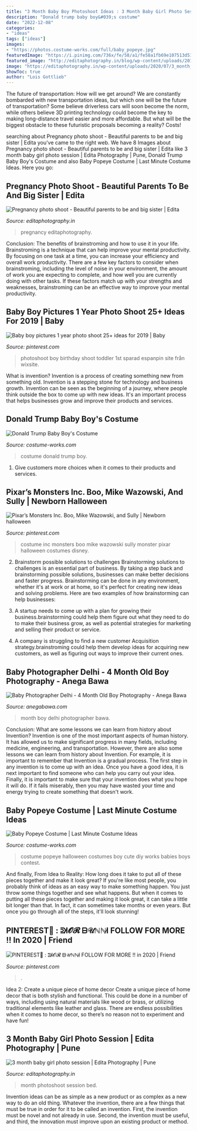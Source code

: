 ```yaml
---
title: "3 Month Baby Boy Photoshoot Ideas : 3 Month Baby Girl Photo Session"
description: "Donald trump baby boy&#039;s costume"
date: "2022-12-08"
categories:
- "ideas"
tags: ["ideas"]
images:
- "https://photos.costume-works.com/full/baby_popeye.jpg"
featuredImage: "https://i.pinimg.com/736x/fe/58/a1/fe58a1fb69e107513d5127da3ba77159.jpg"
featured_image: "http://editaphotography.in/blog/wp-content/uploads/2018/01/Maternity_Photo_shoot_Pune_D_103-683x1024.jpg"
image: "https://editaphotography.in/wp-content/uploads/2020/07/3_month_baby_photoshoot_Edita_photography_Pune_P006.jpg"
ShowToc: true
author: "Lois Gottlieb"
---
```



The future of transportation: How will we get around?
We are constantly bombarded with new transportation ideas, but which one will be the future of transportation? Some believe driverless cars will soon become the norm, while others believe 3D printing technology could become the key to making long-distance travel easier and more affordable. But what will be the biggest obstacle to these futuristic proposals becoming a reality? Costs!

	

		
searching about Pregnancy photo shoot - Beautiful parents to be and big sister | Edita you've came to the right web. We have 8 Images about Pregnancy photo shoot - Beautiful parents to be and big sister | Edita like 3 month baby girl photo session | Edita Photography | Pune, Donald Trump Baby Boy&#039;s Costume and also Baby Popeye Costume | Last Minute Costume Ideas. Here you go:
		
    
## Pregnancy Photo Shoot - Beautiful Parents To Be And Big Sister | Edita

<img loading=lazy src="http://editaphotography.in/blog/wp-content/uploads/2018/01/Maternity_Photo_shoot_Pune_D_103-683x1024.jpg" onerror="this.onerror=null;this.src='https://tse1.mm.bing.net/th?id=OIP.ZCmRtWHJ48LkgmOvHV8ZHgHaLG&amp;pid=15.1';" alt="Pregnancy photo shoot - Beautiful parents to be and big sister | Edita">

_Source: editaphotography.in_

>pregnancy editaphotography. 

	

Conclusion: The benefits of brainstroming and how to use it in your life.
Brainstroming is a technique that can help improve your mental productivity. By focusing on one task at a time, you can increase your efficiency and overall work productivity. There are a few key factors to consider when brainstroming, including the level of noise in your environment, the amount of work you are expecting to complete, and how well you are currently doing with other tasks. If these factors match up with your strengths and weaknesses, brainstroming can be an effective way to improve your mental productivity.

    
## Baby Boy Pictures 1 Year Photo Shoot 25+ Ideas For 2019 | Baby

<img loading=lazy src="https://i.pinimg.com/originals/c4/fd/33/c4fd33923a0e15994224e1e714d80953.jpg" onerror="this.onerror=null;this.src='https://tse1.mm.bing.net/th?id=OIP.5X1dTtVO-YuM5ApSERGu4QAAAA&amp;pid=15.1';" alt="Baby boy pictures 1 year photo shoot 25+ ideas for 2019 | Baby">

_Source: pinterest.com_

>photoshoot boy birthday shoot toddler 1st sparad espanpin site från wixsite. 

	

What is invention?
Invention is a process of creating something new from something old. Invention is a stepping stone for technology and business growth. Invention can be seen as the beginning of a journey, where people think outside the box to come up with new ideas. It's an important process that helps businesses grow and improve their products and services.

    
## Donald Trump Baby Boy&#039;s Costume

<img loading=lazy src="https://photos.costume-works.com/full/donald_trump1.jpg" onerror="this.onerror=null;this.src='https://tse2.mm.bing.net/th?id=OIP.8NFJq8rNnLiWharszjAOXwHaOi&amp;pid=15.1';" alt="Donald Trump Baby Boy&#039;s Costume">

_Source: costume-works.com_

>costume donald trump boy. 

	

1. Give customers more choices when it comes to their products and services.

    
## Pixar’s Monsters Inc. Boo, Mike Wazowski, And Sully | Newborn Halloween

<img loading=lazy src="https://i.pinimg.com/736x/fe/58/a1/fe58a1fb69e107513d5127da3ba77159.jpg" onerror="this.onerror=null;this.src='https://tse3.mm.bing.net/th?id=OIP.Qh3lwG7p_LqQhFDvBA2rtwHaJ4&amp;pid=15.1';" alt="Pixar’s Monsters Inc. Boo, Mike Wazowski, and Sully | Newborn halloween">

_Source: pinterest.com_

>costume inc monsters boo mike wazowski sully monster pixar halloween costumes disney. 

	

2. Brainstorm possible solutions to challenges
Brainstorming solutions to challenges is an essential part of business. By taking a step back and brainstorming possible solutions, businesses can make better decisions and faster progress. Brainstorming can be done in any environment, whether it's at work or at home, so it's perfect for creating new ideas and solving problems. Here are two examples of how brainstorming can help businesses: 
1. A startup needs to come up with a plan for growing their business.brainstorming could help them figure out what they need to do to make their business grow, as well as potential strategies for marketing and selling their product or service.

2. A company is struggling to find a new customer Acquisition strategy.brainstroming could help them develop ideas for acquiring new customers, as well as figuring out ways to improve their current ones.

    
## Baby Photographer Delhi - 4 Month Old Boy Photography - Anega Bawa

<img loading=lazy src="https://anegabawa.com/wp-content/uploads/2017/11/baby_photographer_delhi_4_month_old_boy_anega_bawa_photography_002.jpg" onerror="this.onerror=null;this.src='https://tse4.mm.bing.net/th?id=OIP.NNPkrmmdRv0flWKd9ctkuAHaE7&amp;pid=15.1';" alt="Baby Photographer Delhi - 4 Month Old Boy Photography - Anega Bawa">

_Source: anegabawa.com_

>month boy delhi photographer bawa. 

	

Conclusion: What are some lessons we can learn from history about Invention?
Invention is one of the most important aspects of human history. It has allowed us to make significant progress in many fields, including medicine, engineering, and transportation. However, there are also some lessons we can learn from history about Invention. For example, it is important to remember that Invention is a gradual process. The first step in any invention is to come up with an idea. Once you have a good idea, it is next important to find someone who can help you carry out your idea. Finally, it is important to make sure that your invention does what you hope it will do. If it fails miserably, then you may have wasted your time and energy trying to create something that doesn't work.

    
## Baby Popeye Costume | Last Minute Costume Ideas

<img loading=lazy src="https://photos.costume-works.com/full/baby_popeye.jpg" onerror="this.onerror=null;this.src='https://tse3.mm.bing.net/th?id=OIP.K-8Go5il4qBNNg_VviwxuAHaKY&amp;pid=15.1';" alt="Baby Popeye Costume | Last Minute Costume Ideas">

_Source: costume-works.com_

>costume popeye halloween costumes boy cute diy works babies boys contest. 

	

And finally, From Idea to Reality: How long does it take to put all of these pieces together and make it look great?
If you're like most people, you probably think of ideas as an easy way to make something happen. You just throw some things together and see what happens. But when it comes to putting all these pieces together and making it look great, it can take a little bit longer than that. In fact, it can sometimes take months or even years. But once you go through all of the steps, it'll look stunning!

    
## PINTEREST🦋 ️: ᕲI̷𝓞𝓡 ᗷ𝒰ℕℕI̷ FOLLOW FOR MORE ‼️ In 2020 | Friend

<img loading=lazy src="https://i.pinimg.com/736x/78/22/66/7822661ffcbb7081f61b285625e499b1.jpg" onerror="this.onerror=null;this.src='https://tse2.mm.bing.net/th?id=OIP.sw8Stb2CnUOf7z0TmAcbNgHaJP&amp;pid=15.1';" alt="PINTEREST🦋 ️: ᕲI̷𝓞𝓡 ᗷ𝒰ℕℕI̷ FOLLOW FOR MORE ‼️ in 2020 | Friend">

_Source: pinterest.com_

>. 

	

Idea 2: Create a unique piece of home decor
Create a unique piece of home decor that is both stylish and functional. This could be done in a number of ways, including using natural materials like wood or brass, or utilizing traditional elements like leather and glass. There are endless possibilities when it comes to home decor, so there’s no reason not to experiment and have fun!

    
## 3 Month Baby Girl Photo Session | Edita Photography | Pune

<img loading=lazy src="https://editaphotography.in/wp-content/uploads/2020/07/3_month_baby_photoshoot_Edita_photography_Pune_P006.jpg" onerror="this.onerror=null;this.src='https://tse4.mm.bing.net/th?id=OIP.b_TIAyrV5m-EyujdYRexjAHaLG&amp;pid=15.1';" alt="3 month baby girl photo session | Edita Photography | Pune">

_Source: editaphotography.in_

>month photoshoot session bed. 

	

Invention ideas can be as simple as a new product or as complex as a new way to do an old thing. Whatever the invention, there are a few things that must be true in order for it to be called an invention. First, the invention must be novel and not already in use. Second, the invention must be useful, and third, the innovation must improve upon an existing product or method.

